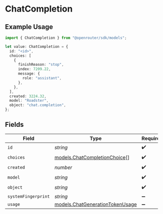 # ChatCompletion

## Example Usage

```typescript
import { ChatCompletion } from "@openrouter/sdk/models";

let value: ChatCompletion = {
  id: "<id>",
  choices: [
    {
      finishReason: "stop",
      index: 7209.22,
      message: {
        role: "assistant",
      },
    },
  ],
  created: 3224.32,
  model: "Roadster",
  object: "chat.completion",
};
```

## Fields

| Field                                                                    | Type                                                                     | Required                                                                 | Description                                                              |
| ------------------------------------------------------------------------ | ------------------------------------------------------------------------ | ------------------------------------------------------------------------ | ------------------------------------------------------------------------ |
| `id`                                                                     | *string*                                                                 | :heavy_check_mark:                                                       | N/A                                                                      |
| `choices`                                                                | [models.ChatCompletionChoice](../models/chatcompletionchoice.md)[]       | :heavy_check_mark:                                                       | N/A                                                                      |
| `created`                                                                | *number*                                                                 | :heavy_check_mark:                                                       | N/A                                                                      |
| `model`                                                                  | *string*                                                                 | :heavy_check_mark:                                                       | N/A                                                                      |
| `object`                                                                 | *string*                                                                 | :heavy_check_mark:                                                       | N/A                                                                      |
| `systemFingerprint`                                                      | *string*                                                                 | :heavy_minus_sign:                                                       | N/A                                                                      |
| `usage`                                                                  | [models.ChatGenerationTokenUsage](../models/chatgenerationtokenusage.md) | :heavy_minus_sign:                                                       | N/A                                                                      |